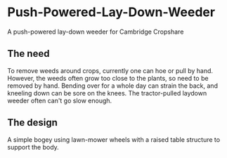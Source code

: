 # Push-Powered-Lay-Down-Weeder
A push-powered lay-down weeder for Cambridge Cropshare

## The need
To remove weeds around crops, currently one can hoe or pull by hand. However, the weeds often grow too close to the plants, so need to be removed by hand. Bending over for a whole day can strain the back, and kneeling down can be sore on the knees. The tractor-pulled laydown weeder often can't go slow enough. 

## The design
A simple bogey using lawn-mower wheels with a raised table structure to support the body.

